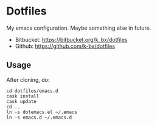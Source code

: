 Dotfiles
========

My emacs configuration. Maybe something else in future.

- Bitbucket: https://bitbucket.org/k_bx/dotfiles
- Github: https://github.com/k-bx/dotfiles

Usage
-----

After cloning, do:

```
cd dotfiles/emacs.d
cask install
cask update
cd ..
ln -s dotemacs.el ~/.emacs
ln -s emacs.d ~/.emacs.d
```
